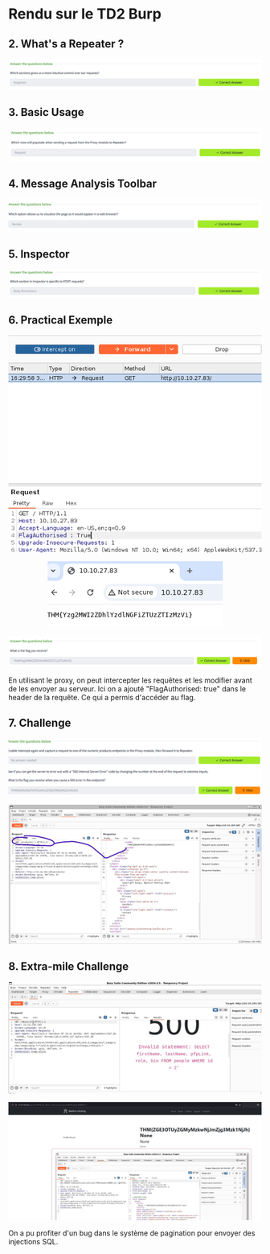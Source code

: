 # Rendu sur le TD2 Burp

## 2. What's a Repeater ?

<p align="center">
  <img src="images/2.1.png" alt="2.1" />
</p>


## 3. Basic Usage

<p align="center">
  <img src="images/3.1.png" alt="3.1" />
</p>

## 4. Message Analysis Toolbar

<p align="center">
  <img src="images/4.1.png" alt="4.1" />
</p>

## 5. Inspector

<p align="center">
  <img src="images/5.1.png" alt="5.1" />
</p>

## 6. Practical Exemple

<p align="center">
  <img src="images/6.1.png" alt="6.1" />
</p>

<p align="center">
  <img src="images/6.2.png" alt="6.2" />
</p>

<p align="center">
  <img src="images/6.3.png" alt="6.3" />
</p>

En utilisant le proxy, on peut intercepter les requêtes et les modifier avant de les envoyer au serveur. Ici on a ajouté "FlagAuthorised: true" dans le header de la requête. Ce qui a permis d'accéder au flag.

## 7. Challenge

<p align="center">
  <img src="images/7.1.png" alt="7.1" />
</p>

<p align="center">
  <img src="images/7.2.jpg" alt="7.2" />
</p>

## 8. Extra-mile Challenge

<p align="center">
  <img src="images/8.1.jpg" alt="8.1" />
</p>

<p align="center">
  <img src="images/8.2.jpg" alt="8.2" />
</p>

On a pu profiter d'un bug dans le système de pagination pour envoyer des injections SQL.





